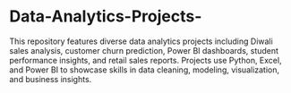 # Data-Analytics-Projects-
This repository features diverse data analytics projects including Diwali sales analysis, customer churn prediction, Power BI dashboards, student performance insights, and retail sales reports. Projects use Python, Excel, and Power BI to showcase skills in data cleaning, modeling, visualization, and business insights.
